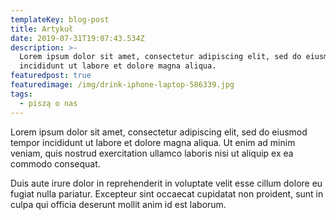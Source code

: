 ```yaml
---
templateKey: blog-post
title: Artykuł
date: 2019-07-31T19:07:43.534Z
description: >-
  Lorem ipsum dolor sit amet, consectetur adipiscing elit, sed do eiusmod tempor
  incididunt ut labore et dolore magna aliqua.
featuredpost: true
featuredimage: /img/drink-iphone-laptop-586339.jpg
tags:
  - piszą o nas
---
```

Lorem ipsum dolor sit amet, consectetur adipiscing elit, sed do eiusmod tempor incididunt ut labore et dolore magna aliqua. Ut enim ad minim veniam, quis nostrud exercitation ullamco laboris nisi ut aliquip ex ea commodo consequat.

Duis aute irure dolor in reprehenderit in voluptate velit esse cillum dolore eu fugiat nulla pariatur. Excepteur sint occaecat cupidatat non proident, sunt in culpa qui officia deserunt mollit anim id est laborum.
